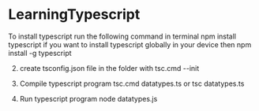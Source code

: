 # LearningTypescript
 
To install typescript run the following command in terminal
npm install typescript
if you want to install typescript globally in your device then 
npm install -g typescript

2. create tsconfig.json file in the folder with
 tsc.cmd --init

3. Compile typescript program
tsc.cmd  datatypes.ts or tsc  datatypes.ts

4. Run typescript program
node datatypes.js